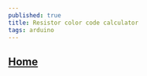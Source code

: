 ```yaml
---
published: true
title: Resistor color code calculator
tags: arduino
---
```

## [Home](https://www.hobby-hour.com/electronics/resistorcalculator.php)